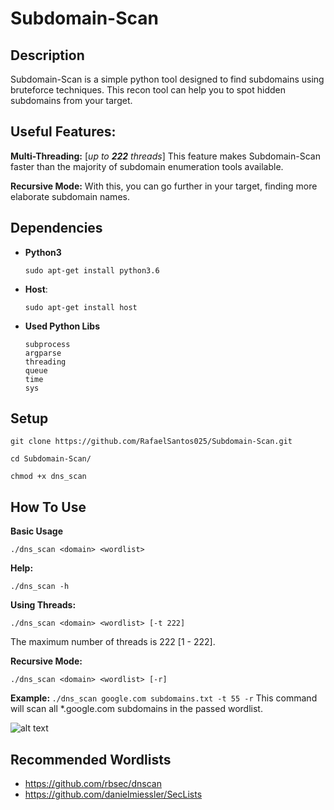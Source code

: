 # Subdomain-Scan 

## Description

Subdomain-Scan is a simple python tool designed to find subdomains using bruteforce techniques.
This recon tool can help you to spot hidden subdomains from your target.

## Useful Features:

<b>Multi-Threading:</b> [<i>up to <b>222</b> threads</i>] This feature makes Subdomain-Scan faster than the majority of subdomain enumeration tools available.

<b>Recursive Mode:</b> With this, you can go further in your target, finding more elaborate subdomain names.

## Dependencies

* <b>Python3</b>

    ```sudo apt-get install python3.6```

* <b>Host</b>:

    ```sudo apt-get install host```
    
* <b>Used Python Libs</b>
    ```
    subprocess
    argparse 
    threading
    queue
    time
    sys
    ```

## Setup

```git clone https://github.com/RafaelSantos025/Subdomain-Scan.git```

```cd Subdomain-Scan/```

```chmod +x dns_scan```

## How To Use

<b>Basic Usage</b>

```./dns_scan <domain> <wordlist>```

<b>Help: </b>

```./dns_scan -h```

<b>Using Threads: </b>

```./dns_scan <domain> <wordlist> [-t 222]```

The maximum number of threads is 222 [1 - 222].

<b>Recursive Mode: </b>

```./dns_scan <domain> <wordlist> [-r]```

<b>Example: </b> ```./dns_scan google.com subdomains.txt -t 55 -r```
This command will scan all *.google.com subdomains in the passed wordlist.

![alt text](https://i.ibb.co/dMcR8vp/dns.png)

## Recommended Wordlists

* https://github.com/rbsec/dnscan
* https://github.com/danielmiessler/SecLists

